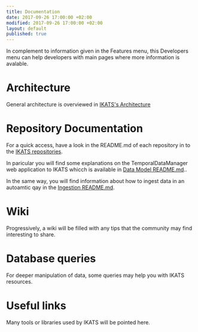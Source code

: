 ```yaml
---
title: Documentation
date: 2017-09-26 17:00:00 +02:00
modified: 2017-09-26 17:00:00 +02:00
layout: default
published: true
---
```



In complement to information given in the Features menu, this Developers menu can help developers with main pages where more information is avalable.

Architecture
================

General architecture is overviewed in <a href="architecture.html">IKATS's Architecture</a>


Repository  Documentation
=============

For a quick access, have a look in the README.md of each repository in to the  <a href="{{ site.links.organisation }}">IKATS
repositories</a>.

In paricular you will find some explanations on the TemporalDataManager web application to IKATS whicch is available in [Data Model  README.md](https://github.com/IKATS/ikats-datamodel/blob/master/README.md)..


In the same way, you will find information about how to ingest data in an autoamtic qay in the [Ingestion README.md](https://github.com/IKATS/ikats-ingestion/blob/master/README.md).



Wiki
======

Progressively, a wiki will be filled with any tips that the community may find interesting to share.


Database queries
===================

For deeper manipulation of data, some queries may help you with IKATS resources.


Useful links
=============

Many tools or libraries used by IKATS will be pointed here.



<!--[development version]({{ site.links.tech-doc-java }})-->
<!--Lien vers README de presentation des différents repos-->
